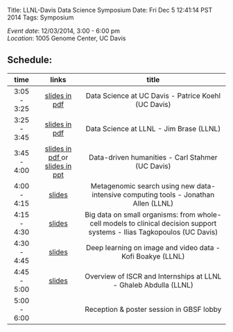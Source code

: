 Title: LLNL-Davis Data Science Symposium
Date: Fri Dec 5 12:41:14 PST 2014
Tags: Symposium


*Event date*: 12/03/2014, 3:00 - 6:00 pm   
*Location*: 1005 Genome Center, UC Davis  

## Schedule:

| time | links | title | 
|:-----:|:------:|:-----:|
| 3:05 - 3:25 | [slides in pdf]({filename}/pdfs/Patrice.pdf) | Data Science at UC Davis - Patrice Koehl (UC Davis) |
| 3:25 - 3:45 | [slides in pdf ]({filename}/pdfs/JimBrase.pdf)|  Data Science at LLNL - Jim Brase (LLNL) |
|3:45 - 4:00 |[slides in pdf ]({filename}/pdfs/Ballad_Sheet_Forensics.pdf) or [slides in ppt]({filename}/pdfs/Ballad_Sheet_Forensics.ppsx)|Data-driven humanities - Carl Stahmer (UC Davis)|
|4:00 - 4:15 |[slides]({filename}/pdfs/JAllen.pdf)    | Metagenomic search using new data-intensive computing tools - Jonathan Allen (LLNL) |
|4:15 - 4:30 |[slides]({filename}/pdfs/Ilias.pdf)  | Big data on small organisms: from whole-cell models to clinical decision support systems  - Ilias Tagkopoulos (UC Davis) |
|4:30 - 4:45 | [slides]({filename}/pdfs/Kofi.pdf)    | Deep learning on image and video data - Kofi Boakye (LLNL)|
|4:45 - 5:00 |[slides]({filename}/pdfs/ISCR-Overview.pdf)     | Overview of ISCR and Internships at LLNL - Ghaleb Abdulla (LLNL) |
|5:00 - 6:00 || Reception & poster session in GBSF lobby |
